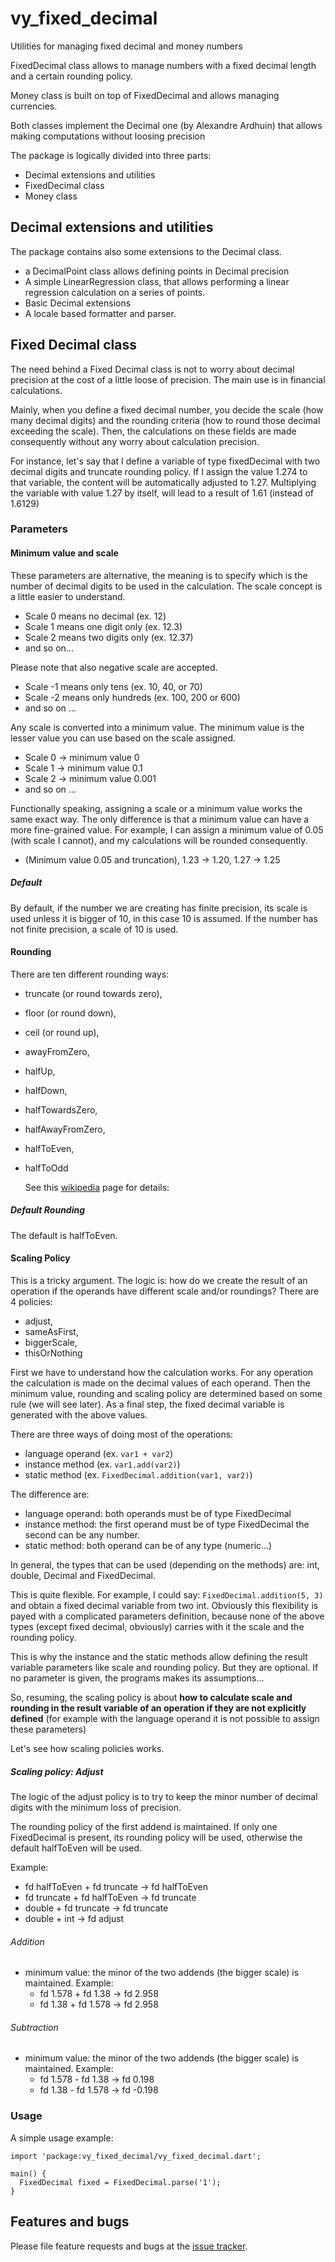 # vy_fixed_decimal

Utilities for managing fixed decimal and money numbers

FixedDecimal class allows to manage numbers with a fixed decimal length and a certain rounding policy.

Money class is built on top of FixedDecimal and allows managing currencies.

Both classes implement the Decimal one (by Alexandre Ardhuin) that allows making computations without loosing precision

The package is logically divided into three parts:

- Decimal extensions and utilities
- FixedDecimal class
- Money class

## Decimal extensions and utilities

The package contains also some extensions to the Decimal class.

- a DecimalPoint class allows defining points in Decimal precision
- A simple LinearRegression class, that allows performing a linear regression calculation on a series of points.
- Basic Decimal extensions  
- A locale based formatter and parser.

## Fixed Decimal class

The need behind a Fixed Decimal class is not to worry about decimal precision at the cost of a little loose of precision.
The main use is in financial calculations.

Mainly, when you define a fixed decimal number, you decide the scale (how many decimal digits) and the rounding criteria (how to round those decimal exceeding the scale).
Then, the calculations on these fields are made consequently without any worry about calculation precision.

For instance, let's say that I define a variable of type fixedDecimal with two decimal digits and truncate rounding policy.
If I assign the value 1.274 to that variable, the content will be automatically adjusted to 1.27.
Multiplying the variable with value 1.27 by itself, will lead to a result of 1.61 (instead of 1.6129)

### Parameters

#### Minimum value and scale

These parameters are alternative, the meaning is to specify which is the number of decimal digits to be used in the calculation.
The scale concept is a little easier to understand.

- Scale 0 means no decimal (ex. 12)
- Scale 1 means one digit only (ex. 12.3)
- Scale 2 means two digits only (ex. 12.37)
- and so on...

Please note that also negative scale are accepted.

- Scale -1 means only tens (ex. 10, 40, or 70)
- Scale -2 means only hundreds (ex. 100, 200 or 600)
- and so on ...

Any scale is converted into a minimum value.
The minimum value is the lesser value you can use based on the scale assigned.

- Scale 0 -> minimum value 0
- Scale 1 -> minimum value 0.1
- Scale 2 -> minimum value 0.001
- and so on ...

Functionally speaking, assigning a scale or a minimum value works the same exact way.
The only difference is that a minimum value can have a more fine-grained value.
For example, I can assign a minimum value of 0.05 (with scale I cannot),
and my calculations will be rounded consequently.

- (Minimum value 0.05 and truncation), 1.23 -> 1.20, 1.27 -> 1.25

##### Default

By default, if the number we are creating has finite precision,
its scale is used unless it is bigger of 10, in this case 10 is assumed.
If the number has not finite precision, a scale of 10 is used.

#### Rounding

There are ten different rounding ways:

- truncate (or round towards zero),
- floor (or round down),
- ceil (or round up),
- awayFromZero,
- halfUp,
- halfDown,
- halfTowardsZero,
- halfAwayFromZero,
- halfToEven,
- halfToOdd
  
  See this [wikipedia](https://en.wikipedia.org/wiki/Rounding#Types_of_rounding) page for details:

##### Default Rounding

The default is halfToEven.

#### Scaling Policy

This is a tricky argument.
The logic is: how do we create the result of an operation if the operands
have different scale and/or roundings?
There are 4 policies:

- adjust,
- sameAsFirst,
- biggerScale,
- thisOrNothing

First we have to understand how the calculation works.
For any operation the calculation is made on the decimal values of each operand.
Then the minimum value, rounding and scaling policy are determined based on some rule
(we will see later). As a final step, the fixed decimal variable is generated with
the above values.

There are three ways of doing most of the operations:

- language operand (ex. `var1 + var2`)
- instance method  (ex. `var1.add(var2)`)
- static method (ex. `FixedDecimal.addition(var1, var2)`)

The difference are:

- language operand: both operands must be of type FixedDecimal
- instance method: the first operand must be of type FixedDecimal the
  second can be any number.
- static method: both operand can be of any type (numeric...)

In general, the types that can be used (depending on the methods) are: int, double, Decimal and FixedDecimal.

This is quite flexible. For example, I could say: `FixedDecimal.addition(5, 3)`
and obtain a fixed decimal variable from two int.
Obviously this flexibility is payed with a complicated parameters definition,
because none of the above types (except fixed decimal, obviously) carries with it
the scale and the rounding policy.  

This is why the instance and the static methods allow defining the result variable
parameters like scale and rounding policy. But they are optional.
If no parameter is given, the programs makes its assumptions...

So, resuming, the scaling policy is about **how to calculate scale and rounding in
the result variable of an operation if they are not explicitly defined**
(for example with the language operand it is not possible to assign these parameters)

Let's see how scaling policies works.

##### Scaling policy: Adjust

The logic of the adjust policy is to try to keep the minor number of decimal
digits with the minimum loss of precision.

The rounding policy of the first addend is maintained.
If only one FixedDecimal is present, its rounding policy will be used,
otherwise the default halfToEven will be used.

Example:

- fd halfToEven + fd truncate -> fd halfToEven
- fd truncate + fd halfToEven -> fd truncate
- double + fd truncate -> fd truncate
- double + int -> fd adjust

###### Addition

- minimum value: the minor of the two addends (the bigger scale) is maintained.
  Example:
  - fd 1.578 + fd 1.38 -> fd 2.958
  - fd 1.38 + fd 1.578 -> fd 2.958

###### Subtraction

- minimum value: the minor of the two addends (the bigger scale) is maintained.
  Example:
  - fd 1.578 - fd 1.38 -> fd 0.198
  - fd 1.38 - fd 1.578 -> fd -0.198

### Usage

A simple usage example:

    import 'package:vy_fixed_decimal/vy_fixed_decimal.dart';

    main() {
      FixedDecimal fixed = FixedDecimal.parse('1');
    }

## Features and bugs

Please file feature requests and bugs at the [issue tracker][tracker].

[tracker]: https://github.com/giorgiofran/vy_fixed_decimal/issues
